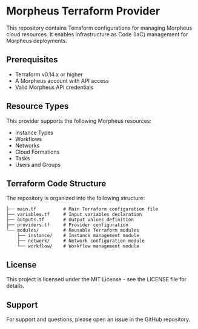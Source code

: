 # Morpheus Terraform Provider

This repository contains Terraform configurations for managing Morpheus cloud resources. It enables Infrastructure as Code (IaC) management for Morpheus deployments.

## Prerequisites

- Terraform v0.14.x or higher
- A Morpheus account with API access
- Valid Morpheus API credentials

## Resource Types

This provider supports the following Morpheus resources:

- Instance Types
- Workflows
- Networks
- Cloud Formations
- Tasks
- Users and Groups

## Terraform Code Structure

The repository is organized into the following structure:

```
├── main.tf          # Main Terraform configuration file
├── variables.tf     # Input variables declaration
├── outputs.tf       # Output values definition
├── providers.tf     # Provider configuration
└── modules/         # Reusable Terraform modules
    ├── instance/    # Instance management module
    ├── network/     # Network configuration module
    └── workflow/    # Workflow management module
```

## License

This project is licensed under the MIT License - see the LICENSE file for details.

## Support

For support and questions, please open an issue in the GitHub repository.